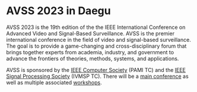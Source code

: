 # AVSS 2023 in Daegu

AVSS 2023 is the 19th edition of the the IEEE International Conference on Advanced Video and Signal-Based Surveillance. AVSS is the premier international conference in the field of video and signal-based surveillance. The goal is to provide a game-changing and cross-disciplinary forum that brings together experts from academia, industry, and government to advance the frontiers of theories, methods, systems, and applications.

AVSS is sponsored by the [IEEE Computer Society](https://www.computer.org/web/guest/) (PAMI TC) and the [IEEE Signal Processing Society](https://signalprocessingsociety.org/) (IVMSP TC). There will be a [main conference](https://www.cs.albany.edu/AVSS2019/program.html) as well as multiple associated [workshops](https://www.cs.albany.edu/AVSS2019/workshops.html).
